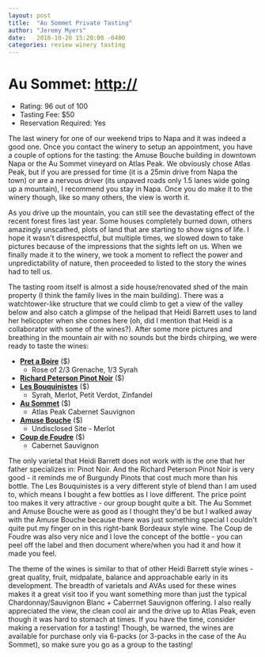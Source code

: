 ```yaml
---
layout: post
title:  "Au Sommet Private Tasting"
author: "Jeremy Myers"
date:   2018-10-20 15:20:00 -0400
categories: review winery tasting
---
```

# **Au Sommet**: <http://>
* Rating: 96 out of 100
* Tasting Fee: $50
* Reservation Required: Yes

The last winery for one of our weekend trips to Napa and it was indeed a good one.  Once you contact the winery to setup an appointment, you have a couple of options for the tasting: the Amuse Bouche building in downtown Napa or the Au Sommet vineyard on Atlas Peak.  We obviously chose Atlas Peak, but if you are pressed for time (it is a 25min drive from Napa the town) or are a nervous driver (its unpaved roads only 1.5 lanes wide going up a mountain), I recommend you stay in Napa.  Once you do make it to the winery though, like so many others, the view is worth it.

As you drive up the mountain, you can still see the devastating effect of the recent forest fires last year.  Some houses completely burned down, others amazingly unscathed, plots of land that are starting to show signs of life.  I hope it wasn't disrespectful, but multiple times, we slowed down to take pictures because of the impressions that the sights left on us.  When we finally made it to the winery, we took a moment to reflect the power and unpredictability of nature, then proceeded to listed to the story the wines had to tell us.

The tasting room itself is almost a side house/renovated shed of the main property (I think the family lives in the main building).  There was a watchtower-like structure that we could climb to get a view of the valley below and also catch a glimpse of the helipad that Heidi Barrett uses to land her helicopter when she comes here (oh, did I mention that Heidi is a collaborator with some of the wines?).  After some more pictures and breathing in the mountain air with no sounds but the birds chirping, we were ready to taste the wines:

* [**Pret a Boire**]() ($)
  * Rose of 2/3 Grenache, 1/3 Syrah
* [**Richard Peterson Pinot Noir**]() ($)
* [**Les Bouquinistes**]() ($) 
  * Syrah, Merlot, Petit Verdot, Zinfandel
* [**Au Sommet**]() ($) 
  * Atlas Peak Cabernet Sauvignon
* [**Amuse Bouche**]() ($) 
  * Undisclosed Site - Merlot
* [**Coup de Foudre**]() ($) 
  * Cabernet Sauvignon

The only varietal that Heidi Barrett does not work with is the one that her father specializes in: Pinot Noir.  And the Richard Peterson Pinot Noir is very good - it reminds me of Burgundy Pinots that cost much more than his bottle.  The Les Bouquinistes is a very different style of blend than I am used to, which means I bought a few bottles as I love different.  The price point too makes it very attractive - our group bought quite a bit.  The Au Sommet and Amuse Bouche were as good as I thought they'd be but I walked away with the Amuse Bouche because there was just something special I couldn't quite put my finger on in this right-bank Bordeaux style wine.  The Coup de Foudre was also very nice and I love the concept of the bottle - you can peel off the label and then document where/when you had it and how it made you feel.

The theme of the wines is similar to that of other Heidi Barrett style wines - great quality, fruit, midpalate, balance and approachable early in its development.  The breadth of varietals and AVAs used for these wines makes it a great visit too if you want something more than just the typical Chardonnay/Sauvignon Blanc + Caberrnet Sauvignon offering.  I also really appreciated the view, the clean cool air and the drive up to Atlas Peak, even though it was hard to stomach at times.  If you have the time, consider making a reservation for a tasting!  Though, be warned, the wines are available for purchase only via 6-packs (or 3-packs in the case of the Au Sommet), so make sure you go as a group to the tasting!


